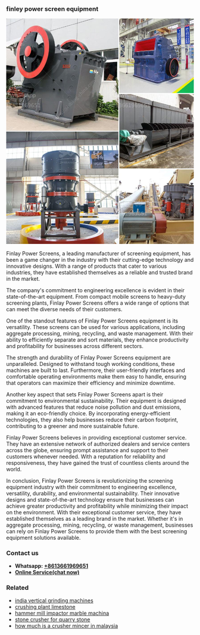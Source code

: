 <h3>finley power screen equipment</h3><img src='1708332808.jpg' alt=''><p>Finlay Power Screens, a leading manufacturer of screening equipment, has been a game changer in the industry with their cutting-edge technology and innovative designs. With a range of products that cater to various industries, they have established themselves as a reliable and trusted brand in the market.</p><p>The company's commitment to engineering excellence is evident in their state-of-the-art equipment. From compact mobile screens to heavy-duty screening plants, Finlay Power Screens offers a wide range of options that can meet the diverse needs of their customers.</p><p>One of the standout features of Finlay Power Screens equipment is its versatility. These screens can be used for various applications, including aggregate processing, mining, recycling, and waste management. With their ability to efficiently separate and sort materials, they enhance productivity and profitability for businesses across different sectors.</p><p>The strength and durability of Finlay Power Screens equipment are unparalleled. Designed to withstand tough working conditions, these machines are built to last. Furthermore, their user-friendly interfaces and comfortable operating environments make them easy to handle, ensuring that operators can maximize their efficiency and minimize downtime.</p><p>Another key aspect that sets Finlay Power Screens apart is their commitment to environmental sustainability. Their equipment is designed with advanced features that reduce noise pollution and dust emissions, making it an eco-friendly choice. By incorporating energy-efficient technologies, they also help businesses reduce their carbon footprint, contributing to a greener and more sustainable future.</p><p>Finlay Power Screens believes in providing exceptional customer service. They have an extensive network of authorized dealers and service centers across the globe, ensuring prompt assistance and support to their customers whenever needed. With a reputation for reliability and responsiveness, they have gained the trust of countless clients around the world.</p><p>In conclusion, Finlay Power Screens is revolutionizing the screening equipment industry with their commitment to engineering excellence, versatility, durability, and environmental sustainability. Their innovative designs and state-of-the-art technology ensure that businesses can achieve greater productivity and profitability while minimizing their impact on the environment. With their exceptional customer service, they have established themselves as a leading brand in the market. Whether it's in aggregate processing, mining, recycling, or waste management, businesses can rely on Finlay Power Screens to provide them with the best screening equipment solutions available.</p><h3>Contact us</h3><ul><li><strong>Whatsapp:&nbsp;<a href="https://wa.me/8613661969651">+8613661969651</a></strong></li><li><a href="https://swt.shibang-china.com/?git&amp;zhl&amp;finley power screen equipment"><strong>Online Service(chat now)</strong></a></li></ul><h3>Related</h3><ul><li><a href='india vertical grinding machines.md'>india vertical grinding machines</a></li><li><a href='crushing plant limestone.md'>crushing plant limestone</a></li><li><a href='hammer mill impactor marble machina.md'>hammer mill impactor marble machina</a></li><li><a href='stone crusher for quarry stone.md'>stone crusher for quarry stone</a></li><li><a href='how much is a crusher mincer in malaysia.md'>how much is a crusher mincer in malaysia</a></li></ul>